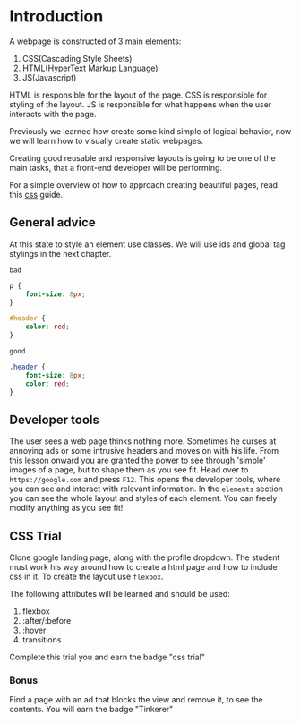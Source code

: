 # Introduction
A webpage is constructed of 3 main elements:
1. CSS(Cascading Style Sheets)
2. HTML(HyperText Markup Language)
3. JS(Javascript)

HTML is responsible for the layout of the page.
CSS is responsible for styling of the layout.
JS is responsible for what happens when the user interacts with the page.

Previously we learned how create some kind simple of logical behavior, now
we will learn how to visually create static webpages.

Creating good reusable and responsive layouts is going to be
one of the main tasks, that a front-end developer will be performing.

For a simple overview of how to approach creating beautiful pages, read this
[css][css] guide.

## General advice
At this state to style an element use classes. We will use ids and global tag
stylings in the next chapter.

`bad`

```css
p {
    font-size: 8px;
}

#header {
    color: red;
}
```

`good`

```css
.header {
    font-size: 8px;
    color: red;
}
```

## Developer tools

The user sees a web page thinks nothing more. Sometimes he curses at annoying
ads or some intrusive headers and moves on with his life. From this lesson
onward you are granted the power to see through 'simple' images of a page, but
to shape them as you see fit. Head over to `https://google.com` and press
`F12`. This opens the developer tools, where you can see and interact with
relevant information. In the `elements` section you can see the whole layout and
styles of each element. You can freely modify anything as you see fit!

## CSS Trial

Clone google landing page, along with the profile dropdown.
The student must work his way around how to create a html page and how to
include css in it. To create the layout use `flexbox`.

The following attributes will be learned and should be used:
1. flexbox
2. :after/:before
3. :hover
4. transitions

Complete this trial you and earn the badge "css trial"

### Bonus
Find a page with an ad that blocks the view and remove it, to see the
contents. You will earn the badge "Tinkerer"

[css]: https://piratefsh.github.io/how-to/2016/01/27/how-to-think-in-css.html

